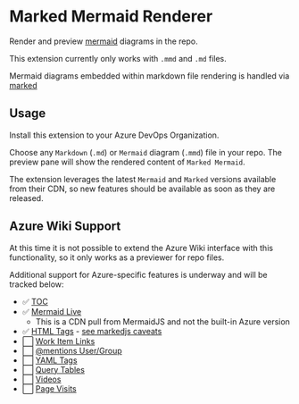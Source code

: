 # Marked Mermaid Renderer

Render and preview [mermaid](https://mermaid-js.github.io/mermaid/) diagrams in the repo.

This extension currently only works with `.mmd` and `.md` files.

Mermaid diagrams embedded within markdown file rendering is handled via [marked](https://marked.js.org)

## Usage

Install this extension to your Azure DevOps Organization.

Choose any `Markdown` (`.md`) or `Mermaid` diagram (`.mmd`) file in your repo. The preview pane will show the rendered content of `Marked Mermaid`.

The extension leverages the latest `Mermaid` and `Marked` versions available from their CDN, so new features should be available as soon as they are released.

## Azure Wiki Support

At this time it is not possible to extend the Azure Wiki interface with this functionality, so it only works as a previewer for repo files.

Additional support for Azure-specific features is underway and will be tracked below:

- ✅ [TOC](https://docs.microsoft.com/en-us/azure/devops/project/wiki/wiki-markdown-guidance?view=azure-devops#table-of-contents-toc-for-wiki-pages)
- ✅ [Mermaid Live](https://mermaid.live)
  - This is a CDN pull from MermaidJS and not the built-in Azure version
- ✅ [HTML Tags](https://docs.microsoft.com/en-us/azure/devops/project/wiki/wiki-markdown-guidance?view=azure-devops#html-tag-support-in-wiki-pages) - [see markedjs caveats](https://github.com/markedjs/marked/blob/master/docs/demo/quickref.md#inline-html)
- ⬜️ [Work Item Links](https://docs.microsoft.com/en-us/azure/devops/project/wiki/wiki-markdown-guidance?view=azure-devops#link-to-work-items-from-a-wiki-page)
- ⬜️ [@mentions User/Group](https://docs.microsoft.com/en-us/azure/devops/project/wiki/wiki-markdown-guidance?view=azure-devops#-users-and-groups)
- ⬜️ [YAML Tags](https://docs.microsoft.com/en-us/azure/devops/project/wiki/wiki-markdown-guidance?view=azure-devops#yaml-tags)
- ⬜️ [Query Tables](https://docs.microsoft.com/en-us/azure/devops/project/wiki/wiki-markdown-guidance?view=azure-devops#embed-azure-boards-query-results-in-wiki)
- ⬜️ [Videos](https://docs.microsoft.com/en-us/azure/devops/project/wiki/wiki-markdown-guidance?view=azure-devops#embed-videos-in-a-wiki-page)
- ⬜️ [Page Visits](https://docs.microsoft.com/en-us/azure/devops/project/wiki/wiki-markdown-guidance?view=azure-devops#page-visits-for-wiki-pages)